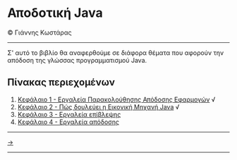 # Αποδοτική Java
© Γιάννης Κωστάρας

---

Σ' αυτό το βιβλίο θα αναφερθούμε σε διάφορα θέματα που αφορούν την απόδοση της γλώσσας προγραμματισμού Java. 

## Πίνακας περιεχομένων

1. [Κεφάλαιο 1 - Εργαλεία Παρακολούθησης Απόδοσης Εφαρμογών](OS_Performance_Monitoring/README.md) √
2. [Κεφάλαιο 2 - Πώς δουλεύει η Εικονική Μηχανή Java](JavaPerformance1/README.md) √
3. [Κεφάλαιο 3 - Εργαλεία επίβλεψης](JavaPerformance2/README.md)
4. [Κεφάλαιο 4 - Εργαλεία απόδοσης](JavaPerformance3/README.md)

---

[->](OS_Performance_Monitoring/README.md)

---